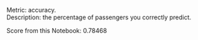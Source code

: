 Metric: accuracy.<br>
Description: the percentage of passengers you correctly predict. <br>

Score from this Notebook: 0.78468
